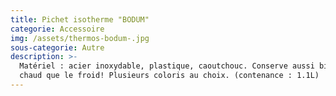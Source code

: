 ```yaml
---
title: Pichet isotherme "BODUM"
categorie: Accessoire
img: /assets/thermos-bodum-.jpg
sous-categorie: Autre
description: >-
  Matériel : acier inoxydable, plastique, caoutchouc. Conserve aussi bien le
  chaud que le froid! Plusieurs coloris au choix. (contenance : 1.1L)
---
```


